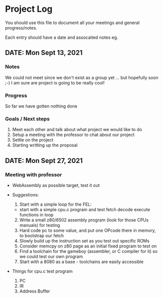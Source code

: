 # Project Log

You should use this file to document all your meetings and general progress/notes.

Each entry should have a date and assocaited notes eg.


## DATE: Mon Sept 13, 2021

### Notes
We could not meet since we don't exist as a group yet ... but hopefully soon ;-)
I am sure are project is going to be really cool!

### Progress

So far we have gotten nothing done

### Goals / Next steps

1. Meet each other and talk about what project we would like to do
2. Setup a meeting with the professor to chat about our project
3. Settle on the project
4. Starting writting up the proposal

## DATE: Mon Sept 27, 2021
### Meeting with professor

- WebAssembly as possible target, test it out

- Suggestions:
  1. Start with a simple loop for the FEL:
    - start with a simple cpu.c program and test fetch decode execute functions in loop
  2. Write a small z80/6502 assembly program (look for those CPUs manuals) for testing
  3. Hard code pc to some value,  and put one OPcode there in memory, to bootstrap our fetch
  4. Slowly build up the instruction set as you test out specific ROMs
  5. Consider memcpy on z80 page as an initial fixed program to test on
  6. Find a toolchain for the gameboy (assembler, or C compiler for it) so we could test our own program
  7. Start with a 8080 as a base - toolchains are easily accessible

- Things for cpu.c test program
  1. PC
  2. IR
  3. Address Buffer

